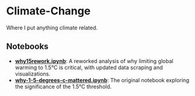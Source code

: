 # Climate-Change
Where I put anything climate related.

## Notebooks
- **[why15rework.ipynb](why15rework.ipynb)**: A reworked analysis of why limiting global warming to 1.5°C is critical, with updated data scraping and visualizations.
- **[why-1-5-degrees-c-mattered.ipynb](why-1-5-degrees-c-mattered.ipynb)**: The original notebook exploring the significance of the 1.5°C threshold.